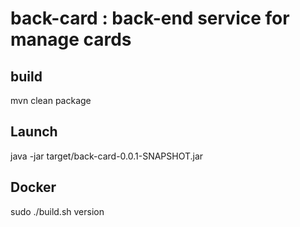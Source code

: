 # back-card : back-end service for manage cards

## build
mvn clean package

## Launch
java -jar target/back-card-0.0.1-SNAPSHOT.jar

## Docker
sudo ./build.sh version
